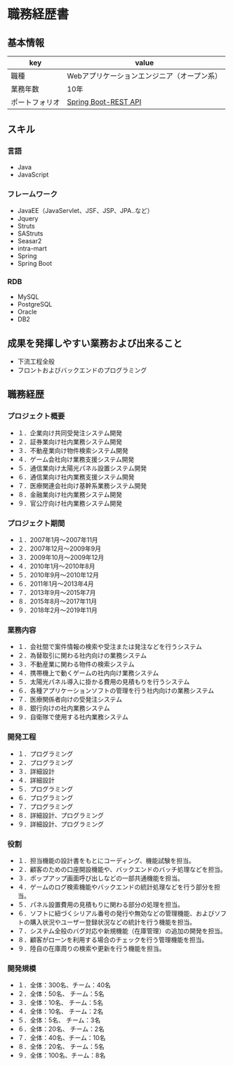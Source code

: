 # 職務経歴書
## 基本情報
|key|value|
|---|-----|
|職種|Webアプリケーションエンジニア（オープン系）|
|業務年数|10年|
|ポートフォリオ|[Spring Boot-REST API](https://github.com/63hoty9052a1/spring-boot-rest)|

## スキル
### 言語
- Java
- JavaScript

### フレームワーク
- JavaEE（JavaServlet、JSF、JSP、JPA..など）
- Jquery
- Struts
- SAStruts
- Seasar2
- intra-mart
- Spring
- Spring Boot

### RDB
- MySQL
- PostgreSQL
- Oracle
- DB2

## 成果を発揮しやすい業務および出来ること
- 下流工程全般
- フロントおよびバックエンドのプログラミング

## 職務経歴
### プロジェクト概要
- １．企業向け共同受発注システム開発
- ２．証券業向け社内業務システム開発
- ３．不動産業向け物件検索システム開発
- ４．ゲーム会社向け業務支援システム開発
- ５．通信業向け太陽光パネル設置システム開発
- ６．通信業向け社内業務支援システム開発
- ７．医療関連会社向け基幹系業務システム開発
- ８．金融業向け社内業務システム開発
- ９．官公庁向け社内業務システム開発

### プロジェクト期間
- １．2007年1月～2007年11月
- ２．2007年12月～2009年9月
- ３．2009年10月～2009年12月
- ４．2010年1月～2010年8月
- ５．2010年9月～2010年12月
- ６．2011年1月～2013年4月
- ７．2013年9月～2015年7月
- ８．2015年8月～2017年11月
- ９．2018年2月～2019年11月

### 業務内容
- １．会社間で案件情報の検索や受注または発注などを行うシステム
- ２．為替取引に関わる社内向けの業務システム
- ３．不動産業に関わる物件の検索システム
- ４．携帯機上で動くゲームの社内向け業務システム
- ５．太陽光パネル導入に掛かる費用の見積もりを行うシステム
- ６．各種アプリケーションソフトの管理を行う社内向けの業務システム
- ７．医療関係者向けの受発注システム
- ８．銀行向けの社内業務システム
- ９．自衛隊で使用する社内業務システム

### 開発工程
- １．プログラミング
- ２．プログラミング
- ３．詳細設計
- ４．詳細設計
- ５．プログラミング
- ６．プログラミング
- ７．プログラミング
- ８．詳細設計、プログラミング
- ９．詳細設計、プログラミング

### 役割
- １．担当機能の設計書をもとにコーディング、機能試験を担当。
- ２．顧客のための口座開設機能や、バックエンドのバッチ処理などを担当。
- ３．ポップアップ画面呼び出しなどの一部共通機能を担当。
- ４．ゲームのログ検索機能やバックエンドの統計処理などを行う部分を担当。
- ５．パネル設置費用の見積もりに関わる部分の処理を担当。
- ６．ソフトに紐づくシリアル番号の発行や無効などの管理機能、およびソフトの購入状況やユーザー登録状況などの統計を行う機能を担当。
- ７．システム全般のバグ対応や新規機能（在庫管理）の追加の開発を担当。
- ８．顧客がローンを利用する場合のチェックを行う管理機能を担当。
- ９．陸自の在庫周りの検索や更新を行う機能を担当。

### 開発規模
- １．全体：300名、チーム：40名
- ２．全体：50名、 チーム：5名
- ３．全体：10名、 チーム：5名
- ４．全体：10名、 チーム：2名
- ５．全体：5名、  チーム：3名
- ６．全体：20名、 チーム：2名
- ７．全体：40名、チーム：10名
- ８．全体：20名、 チーム：5名
- ９．全体：100名、チーム：8名

